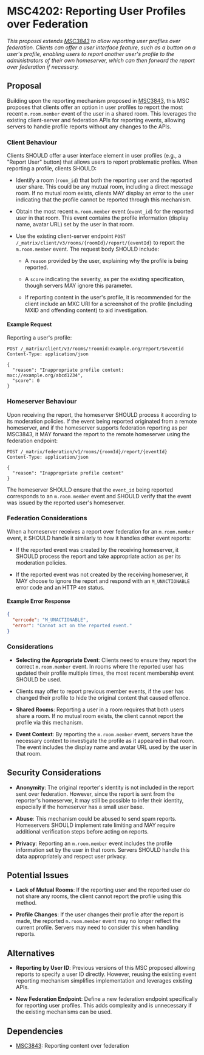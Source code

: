 # MSC4202: Reporting User Profiles over Federation

*This proposal extends [MSC3843](https://github.com/matrix-org/matrix-spec-proposals/pull/3843) to
allow reporting user profiles over federation. Clients can offer a user interface feature, such as
a button on a user's profile, enabling users to report another user's profile to the administrators
of their own homeserver, which can then forward the report over federation if necessary.*

## Proposal

Building upon the reporting mechanism proposed in
[MSC3843](https://github.com/matrix-org/matrix-spec-proposals/pull/3843), this MSC proposes that
clients offer an option in user profiles to report the most recent `m.room.member` event of the
user in a shared room. This leverages the existing client-server and federation APIs for reporting
events, allowing servers to handle profile reports without any changes to the APIs.

### Client Behaviour

Clients SHOULD offer a user interface element in user profiles (e.g., a "Report User" button) that
allows users to report problematic profiles. When reporting a profile, clients SHOULD:

- Identify a room (`room_id`) that both the reporting user and the reported user share. This could
  be any mutual room, including a direct message room. If no mutual room exists, clients MAY
  display an error to the user indicating that the profile cannot be reported through this mechanism.

- Obtain the most recent `m.room.member` event (`event_id`) for the reported user in that room. This
  event contains the profile information (display name, avatar URL) set by the user in that room.

- Use the existing client-server endpoint `POST /_matrix/client/v3/rooms/{roomId}/report/{eventId}`
  to report the `m.room.member` event. The request body SHOULD include:

  - A `reason` provided by the user, explaining why the profile is being reported.
  
  - A `score` indicating the severity, as per the existing specification, though servers MAY ignore
    this parameter.

  - If reporting content in the user's profile, it is recommended for the client include an MXC URI
    for a screenshot of the profile (including MXID and offending content) to aid investigation.

#### Example Request

Reporting a user's profile:

```
POST /_matrix/client/v3/rooms/!roomid:example.org/report/$eventid
Content-Type: application/json

{
  "reason": "Inappropriate profile content: mxc://example.org/abcd1234",
  "score": 0
}
```

### Homeserver Behaviour

Upon receiving the report, the homeserver SHOULD process it according to its moderation policies.
If the event being reported originated from a remote homeserver, and if the homeserver supports
federation reporting as per MSC3843, it MAY forward the report to the remote homeserver using the
federation endpoint:

```
POST /_matrix/federation/v1/rooms/{roomId}/report/{eventId}
Content-Type: application/json

{
  "reason": "Inappropriate profile content"
}
```

The homeserver SHOULD ensure that the `event_id` being reported corresponds to an `m.room.member`
event and SHOULD verify that the event was issued by the reported user's homeserver.

### Federation Considerations

When a homeserver receives a report over federation for an `m.room.member` event, it SHOULD handle
it similarly to how it handles other event reports:

- If the reported event was created by the receiving homeserver, it SHOULD process the report and
  take appropriate action as per its moderation policies.

- If the reported event was not created by the receiving homeserver, it MAY choose to ignore the
  report and respond with an `M_UNACTIONABLE` error code and an HTTP `400` status.

#### Example Error Response

```json
{
  "errcode": "M_UNACTIONABLE",
  "error": "Cannot act on the reported event."
}
```

### Considerations

- **Selecting the Appropriate Event**: Clients need to ensure they report the correct
  `m.room.member` event. In rooms where the reported user has updated their profile multiple times,
  the most recent membership event SHOULD be used.

- Clients may offer to report previous member events, if the user has changed their profile to hide
  the original content that caused offence.

- **Shared Rooms**: Reporting a user in a room requires that both users share a room. If no mutual
  room exists, the client cannot report the profile via this mechanism.

- **Event Context**: By reporting the `m.room.member` event, servers have the necessary context to
  investigate the profile as it appeared in that room. The event includes the display name and
  avatar URL used by the user in that room.

## Security Considerations

- **Anonymity**: The original reporter's identity is not included in the report sent over
  federation. However, since the report is sent from the reporter's homeserver, it may still be
  possible to infer their identity, especially if the homeserver has a small user base.

- **Abuse**: This mechanism could be abused to send spam reports. Homeservers SHOULD implement rate
  limiting and MAY require additional verification steps before acting on reports.

- **Privacy**: Reporting an `m.room.member` event includes the profile information set by the user
  in that room. Servers SHOULD handle this data appropriately and respect user privacy.

## Potential Issues

- **Lack of Mutual Rooms**: If the reporting user and the reported user do not share any rooms, the
  client cannot report the profile using this method.

- **Profile Changes**: If the user changes their profile after the report is made, the reported
  `m.room.member` event may no longer reflect the current profile. Servers may need to consider
  this when handling reports.

## Alternatives

- **Reporting by User ID**: Previous versions of this MSC proposed allowing reports to specify a
  user ID directly. However, reusing the existing event reporting mechanism simplifies
  implementation and leverages existing APIs.

- **New Federation Endpoint**: Define a new federation endpoint specifically for reporting user
  profiles. This adds complexity and is unnecessary if the existing mechanisms can be used.

## Dependencies

- [MSC3843](https://github.com/matrix-org/matrix-spec-proposals/pull/3843): Reporting content over
  federation
